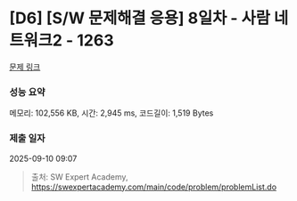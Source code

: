 # [D6] [S/W 문제해결 응용] 8일차 - 사람 네트워크2 - 1263 

[문제 링크](https://swexpertacademy.com/main/code/problem/problemDetail.do?contestProbId=AV18P2B6Iu8CFAZN) 

### 성능 요약

메모리: 102,556 KB, 시간: 2,945 ms, 코드길이: 1,519 Bytes

### 제출 일자

2025-09-10 09:07



> 출처: SW Expert Academy, https://swexpertacademy.com/main/code/problem/problemList.do